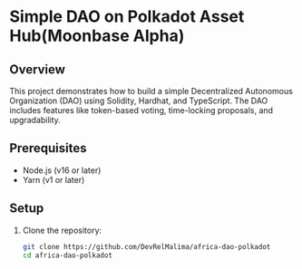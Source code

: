 # Simple DAO on Polkadot Asset Hub(Moonbase Alpha)

## Overview
This project demonstrates how to build a simple Decentralized Autonomous Organization (DAO) using Solidity, Hardhat, and TypeScript. The DAO includes features like token-based voting, time-locking proposals, and upgradability.

## Prerequisites
- Node.js (v16 or later)
- Yarn (v1 or later)

## Setup
1. Clone the repository:
   ```bash
   git clone https://github.com/DevRelMalima/africa-dao-polkadot
   cd africa-dao-polkadot

   
